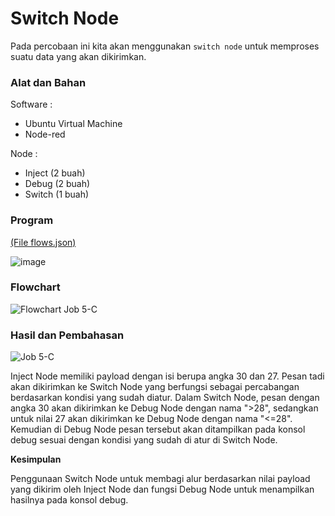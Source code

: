 # Switch Node
Pada percobaan ini kita akan menggunakan `switch node` untuk memproses suatu data yang akan dikirimkan.

### Alat dan Bahan

Software :

- Ubuntu Virtual Machine
- Node-red

Node :
- Inject (2 buah)
- Debug (2 buah)
- Switch (1 buah)

### Program 
<a href="https://github.com/cakjung/Jobsheet-Embedded/blob/main/Jobsheet%205/C%20(Switch%20Node)/flows%20(Job%205-C).json">(File flows.json)</a>

![image](https://github.com/cakjung/Jobsheet-Embedded/assets/128274951/eebc83b6-18fe-4ca4-b4cb-3445791de972)

### Flowchart

![Flowchart Job 5-C](https://github.com/Yulio-Pradyatama/Jobsheet_Embedded/assets/153850000/2a26a24e-40fb-4037-b618-1ee982f6efac)

### Hasil dan Pembahasan

![Job 5-C](https://github.com/Yulio-Pradyatama/Jobsheet_Embedded/assets/153850000/1bee3c26-df9b-4c32-a351-d7bd40a711ab)

Inject Node memiliki payload dengan isi berupa angka 30 dan 27. Pesan tadi akan dikirimkan ke Switch Node yang berfungsi sebagai percabangan berdasarkan kondisi yang sudah diatur. Dalam Switch Node, pesan dengan angka 30 akan dikirimkan ke Debug Node dengan nama ">28", sedangkan untuk nilai 27 akan dikirimkan ke Debug Node dengan nama "<=28". Kemudian di Debug Node pesan tersebut akan ditampilkan pada konsol debug sesuai dengan kondisi yang sudah di atur di Switch Node.

**Kesimpulan**

Penggunaan Switch Node untuk membagi alur berdasarkan nilai payload yang dikirim oleh Inject Node dan fungsi Debug Node untuk menampilkan hasilnya pada konsol debug.
